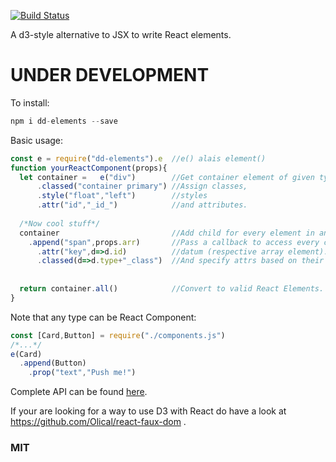 [![Build Status](https://travis-ci.com/pavloDeshko/dd-elements.svg?branch=master)](https://travis-ci.com/pavloDeshko/dd-elements)

A d3-style alternative to JSX to write React elements.

# UNDER DEVELOPMENT #

To install:
```javascript
npm i dd-elements --save
```
Basic usage:
```javascript
const e = require("dd-elements").e  //e() alais element()
function yourReactComponent(props){
  let container =   e("div")        //Get container element of given type.
      .classed("container primary") //Assign classes,
      .style("float","left")        //styles
      .attr("id","_id_")            //and attributes.
  
  /*Now cool stuff*/
  container                         //Add child for every element in an Array.
  	.append("span",props.arr)       //Pass a callback to access every child's
	  .attr("key",d=>d.id)          //datum (respective array element).
	  .classed(d=>d.type+"_class")  //And specify attrs based on their datums.
	                                
  
  return container.all()	        //Convert to valid React Elements.
}
```
Note that any type can be React Component:
```javascript
const [Card,Button] = require("./components.js")
/*...*/
e(Card)
  .append(Button)
    .prop("text","Push me!")
```
Complete API can be found [here](https://github.com/pavloDeshko/dd-elements/blob/master/API.md).

If your are looking for a way to use D3 with React do have a look at https://github.com/Olical/react-faux-dom .
### MIT
